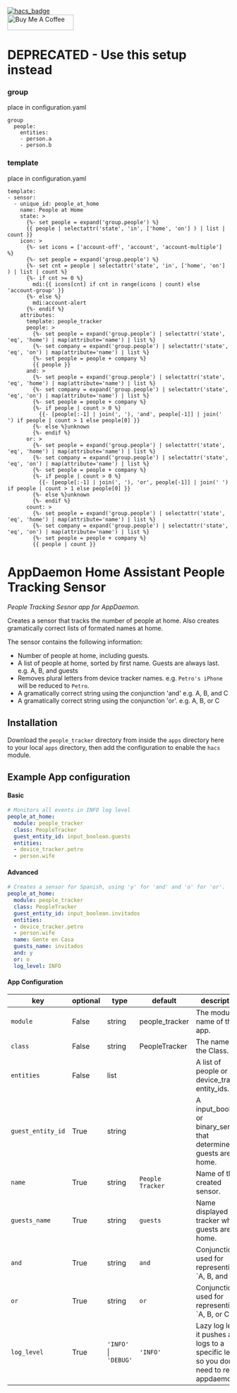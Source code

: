 [![hacs_badge](https://img.shields.io/badge/HACS-Default-orange.svg?style=for-the-badge)](https://github.com/custom-components/hacs)
<br><a href="https://www.buymeacoffee.com/Petro31" target="_blank"><img src="https://cdn.buymeacoffee.com/buttons/default-black.png" width="150px" height="35px" alt="Buy Me A Coffee" style="height: 35px !important;width: 150px !important;" ></a>


# DEPRECATED - Use this setup instead

### group 
place in configuration.yaml
```
group
  people:
    entities:
    - person.a
    - person.b
```


### template 
place in configuration.yaml
```
template:
- sensor:
  - unique_id: people_at_home
    name: People at Home
    state: >
      {%- set people = expand('group.people') %}
      {{ people | selectattr('state', 'in', ['home', 'on'] ) | list | count }}
    icon: >
      {%- set icons = ['account-off', 'account', 'account-multiple'] %}
      {%- set people = expand('group.people') %}
      {%- set cnt = people | selectattr('state', 'in', ['home', 'on'] ) | list | count %}
      {%- if cnt >= 0 %}
        mdi:{{ icons[cnt] if cnt in range(icons | count) else 'account-group' }}
      {%- else %}
        mdi:account-alert
      {%- endif %}
    attributes:
      template: people_tracker
      people: > 
        {%- set people = expand('group.people') | selectattr('state', 'eq', 'home') | map(attribute='name') | list %}
        {%- set company = expand('group.people') | selectattr('state', 'eq', 'on') | map(attribute='name') | list %}
        {%- set people = people + company %}
        {{ people }}
      and: >
        {%- set people = expand('group.people') | selectattr('state', 'eq', 'home') | map(attribute='name') | list %}
        {%- set company = expand('group.people') | selectattr('state', 'eq', 'on') | map(attribute='name') | list %}
        {%- set people = people + company %}
        {%- if people | count > 0 %}
          {{- [people[:-1] | join(', '), 'and', people[-1]] | join(' ') if people | count > 1 else people[0] }}
        {%- else %}unknown
        {%- endif %}
      or: >
        {%- set people = expand('group.people') | selectattr('state', 'eq', 'home') | map(attribute='name') | list %}
        {%- set company = expand('group.people') | selectattr('state', 'eq', 'on') | map(attribute='name') | list %}
        {%- set people = people + company %}
        {%- if people | count > 0 %}
          {{- [people[:-1] | join(', '), 'or', people[-1]] | join(' ') if people | count > 1 else people[0] }}
        {%- else %}unknown
        {%- endif %}
      count: >
        {%- set people = expand('group.people') | selectattr('state', 'eq', 'home') | map(attribute='name') | list %}
        {%- set company = expand('group.people') | selectattr('state', 'eq', 'on') | map(attribute='name') | list %}
        {%- set people = people + company %}
        {{ people | count }}
```

# AppDaemon Home Assistant People Tracking Sensor
_People Tracking Sesnor app for AppDaemon._

Creates a sensor that tracks the number of people at home.  Also creates gramatically correct lists of formated names at home.

The sensor contains the following information:
* Number of people at home, including guests.
* A list of people at home, sorted by first name.  Guests are always last.  e.g. A, B, and guests
* Removes plural letters from device tracker names.  e.g. `Petro's iPhone` will be reduced to `Petro`.
* A gramatically correct string using the conjunction 'and'  e.g. A, B, and C
* A gramatically correct string using the conjunction 'or'.  e.g. A, B, or C

## Installation

Download the `people_tracker` directory from inside the `apps` directory here to your local `apps` directory, then add the configuration to enable the `hacs` module.

## Example App configuration

#### Basic
```yaml
# Monitors all events in INFO log level
people_at_home:
  module: people_tracker
  class: PeopleTracker
  guest_entity_id: input_boolean.guests
  entities:
  - device_tracker.petro
  - person.wife
```

#### Advanced
```yaml
# Creates a sensor for Spanish, using 'y' for 'and' and 'o' for 'or'.
people_at_home:
  module: people_tracker
  class: PeopleTracker
  guest_entity_id: input_boolean.invitados
  entities:
  - device_tracker.petro
  - person.wife
  name: Gente en Casa
  guests_name: invitados
  and: y
  or: o
  log_level: INFO
```

#### App Configuration
key | optional | type | default | description
-- | -- | -- | -- | --
`module` | False | string | people_tracker | The module name of the app.
`class` | False | string | PeopleTracker | The name of the Class.
`entities` | False | list | | A list of people or device_tracker entity_ids.
`guest_entity_id` | True | string | | A input_boolean or binary_sensor that determines if guests are home.
`name` | True | string | `People Tracker` | Name of the created sensor.
`guests_name` | True | string | `guests` | Name displayed in tracker when guests are home.
`and` | True | string | `and` | Conjunction used for representing `A, B, and C.
`or` | True | string | `or` | Conjunction used for representing `A, B, or C.
`log_level` | True | `'INFO'` &#124; `'DEBUG'` | `'INFO'` | Lazy log level, it pushes all logs to a specific level so you don't need to restart appdaemon.
